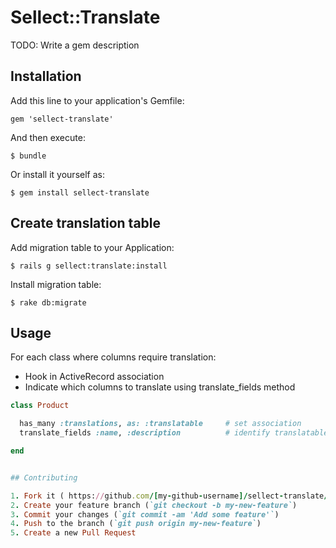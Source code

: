 # Sellect::Translate

TODO: Write a gem description

## Installation

Add this line to your application's Gemfile:

    gem 'sellect-translate'

And then execute:

    $ bundle

Or install it yourself as:

    $ gem install sellect-translate

## Create translation table

Add migration table to your Application:

    $ rails g sellect:translate:install

Install migration table:

    $ rake db:migrate

## Usage

For each class where columns require translation:

- Hook in ActiveRecord association
- Indicate which columns to translate using translate_fields method

```ruby
class Product

  has_many :translations, as: :translatable     # set association
  translate_fields :name, :description          # identify translatable columns

end


## Contributing

1. Fork it ( https://github.com/[my-github-username]/sellect-translate/fork )
2. Create your feature branch (`git checkout -b my-new-feature`)
3. Commit your changes (`git commit -am 'Add some feature'`)
4. Push to the branch (`git push origin my-new-feature`)
5. Create a new Pull Request
